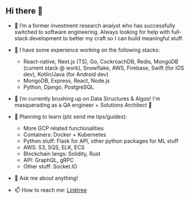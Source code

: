 ## Hi there 👋

<!-- **c-zhenhao/c-zhenhao** is a ✨ _special_ ✨ repository because its `README.md` (this file) appears on your GitHub profile. -->

<!-- Here are some ideas to get you started: -->

- 🤔 I’m a former investment research analyst who has successfully switched to software engineering. Always looking for help with full-stack development to better my craft so I can build meaningful stuff.

- 🥞 I have some experience working on the following stacks: 
    - React-native, Next.js (TS), Go, CockroachDB, Redis, MongoDB (current stack @ work), Snowflake, AWS, Firebase, Swift (for iOS dev), Kotlin/Java (for Android dev)
    - MongoDB, Express, React, Node.js
    - Python, Django, PostgreSQL

- 🌱 I’m currently brushing up on Data Structures & Algos! I'm masquerading as a QA engineer + Solutions Architect 🫠

- 📝 Planning to learn (plz send me tips/guides):
    - More GCP related functionalities
    - Containers: Docker + Kubernetes
    - Python stuff: Flask for API, other python packages for ML stuff
    - AWS: S3, SQS, ELK, ECS
    - Blockchain langs: Solidity, Rust
    - API: GraphQL, gRPC
    - Other stuff: Socket.IO

- 💬 Ask me about anything!

- 📫 How to reach me: [Linktree](https://linktr.ee/zhenhaoc)
